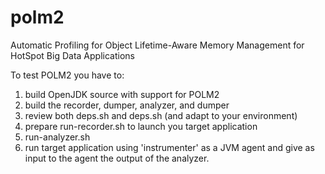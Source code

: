 # polm2                                                                         
Automatic Profiling for Object Lifetime-Aware Memory Management for HotSpot Big Data Applications

To test POLM2 you have to:

1. build OpenJDK source with support for POLM2
2. build the recorder, dumper, analyzer, and dumper
3. review both deps.sh and deps.sh (and adapt to your environment)
4. prepare run-recorder.sh to launch you target application
5. run-analyzer.sh
6. run target application using 'instrumenter' as a JVM agent and give as input to the agent the output of the analyzer.
